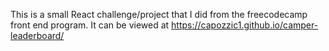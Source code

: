 This is a small React challenge/project that I did from the freecodecamp front end program. It can be viewed at https://capozzic1.github.io/camper-leaderboard/
